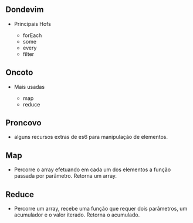 ## Dondevim

  - Principais Hofs
  
    - forEach
    - some
    - every
    - filter

## Oncoto

  - Mais usadas

    - map
    - reduce

## Proncovo

  - alguns recursos extras de es6 para manipulação de elementos.

## Map

  - Percorre o array efetuando em cada um dos elementos a função passada por parâmetro. Retorna um array.

## Reduce

  - Percorre um array, recebe uma função que requer dois parâmetros, um acumulador e o valor iterado. Retorna o acumulado.